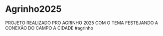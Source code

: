 # Agrinho2025
PROJETO REALIZADO PRO AGRINHO 2025 COM O TEMA FESTEJANDO A CONEXÃO DO CAMPO A CIDADE #agrinho



